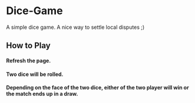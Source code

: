 # Dice-Game
A simple dice game.
A nice way to settle local disputes ;)

## How to Play

#### Refresh the page.
#### Two dice will be rolled. 
#### Depending on the face of the two dice, either of the two player will win or the match ends up in a draw.

